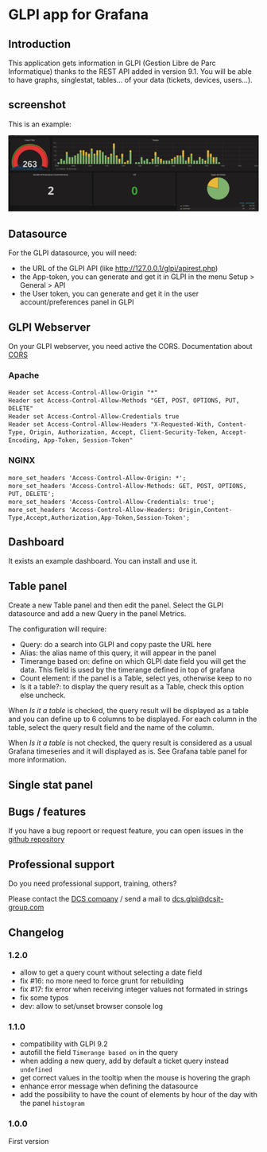 # GLPI app for Grafana

## Introduction

This application gets information in GLPI (Gestion Libre de Parc Informatique) thanks to the REST API added in
version 9.1. You will be able to have graphs, singlestat, tables... of your data (tickets, devices, users...).

## screenshot

This is an example:

![screenshot1](https://raw.githubusercontent.com/ddurieux/glpi_app_grafana/master/screenshot1.png)

## Datasource

For the GLPI datasource, you will need:

* the URL of the GLPI API (like http://127.0.0.1/glpi/apirest.php)
* the App-token, you can generate and get it in GLPI in the menu Setup > General > API
* the User token, you can generate and get it in the user account/preferences panel in GLPI

## GLPI Webserver

On your GLPI webserver, you need active the CORS.
Documentation about [CORS](https://en.wikipedia.org/wiki/Cross-origin_resource_sharing)

### Apache

```
Header set Access-Control-Allow-Origin "*"
Header set Access-Control-Allow-Methods "GET, POST, OPTIONS, PUT, DELETE"
Header set Access-Control-Allow-Credentials true
Header set Access-Control-Allow-Headers "X-Requested-With, Content-Type, Origin, Authorization, Accept, Client-Security-Token, Accept-Encoding, App-Token, Session-Token"
```

### NGINX

```
more_set_headers 'Access-Control-Allow-Origin: *';
more_set_headers 'Access-Control-Allow-Methods: GET, POST, OPTIONS, PUT, DELETE';
more_set_headers 'Access-Control-Allow-Credentials: true';
more_set_headers 'Access-Control-Allow-Headers: Origin,Content-Type,Accept,Authorization,App-Token,Session-Token';
```


## Dashboard

It exists an example dashboard. You can install and use it.

## Table panel

Create a new Table panel and then edit the panel.
Select the GLPI datasource and add a new Query in the panel Metrics.

The configuration will require:

* Query: do a search into GLPI and copy paste the URL here
* Alias: the alias name of this query, it will appear in the panel
* Timerange based on: define on which GLPI date field you will get the data. This field is used by the timerange defined in top of grafana
* Count element: if the panel is a Table, select yes, otherwise keep to no
* Is it a table?: to display the query result as a Table, check this option else uncheck.

When *Is it a table* is checked, the query result will be displayed as a table and you can define up to 6 columns to be displayed. 
For each column in the table, select the query result field and the name of the column. 

When *Is it a table* is not checked, the query result is considered as a usual Grafana timeseries and it will displayed as is. See Grafana table panel for more information.
     
## Single stat panel



## Bugs / features

If you have a bug repoort or request feature, you can open issues in the [github repository](https://github.com/ddurieux/glpi_app_grafana)

## Professional support

Do you need professional support, training, others?

Please contact the [DCS company](https://www.dcsit-group.com/) / send a mail to [dcs.glpi@dcsit-group.com](mailto:dcs.glpi@dcsit-group.com)


## Changelog

### 1.2.0

* allow to get a query count without selecting a date field
* fix #16: no more need to force grunt for rebuilding
* fix #17: fix error when receiving integer values not formated in strings
* fix some typos
* dev: allow to set/unset browser console log

### 1.1.0

* compatibility with GLPI 9.2
* autofill the field `Timerange based on` in the query
* when adding a new query, add by default a ticket query instead `undefined`
* get correct values in the tooltip when the mouse is hovering the graph
* enhance error message when defining the datasource
* add the possibility to have the count of elements by hour of the day with the panel `histogram`

### 1.0.0

First version